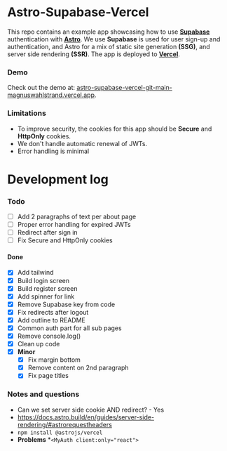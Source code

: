 # Astro-Supabase-Vercel

This repo contains an example app showcasing how to use [**Supabase**](https://supabase.com/) authentication with
[**Astro**](https://astro.build). We use **Supabase** is used for user sign-up and authentication, and Astro for
a mix of static site generation **(SSG)**, and server side rendering **(SSR)**. The app is deployed to
[**Vercel**](https://vercel.com).

### Demo

Check out the demo at: [astro-supabase-vercel-git-main-magnuswahlstrand.vercel.app](https://astro-supabase-vercel-git-main-magnuswahlstrand.vercel.app/).

### Limitations
* To improve security, the cookies for this app should be **Secure** and **HttpOnly** cookies.
* We don't handle automatic renewal of JWTs.
* Error handling is minimal


# Development log

### Todo
* [ ] Add 2 paragraphs of text per about page
* [ ] Proper error handling for expired JWTs
* [ ] Redirect after sign in
* [ ] Fix Secure and HttpOnly cookies

#### Done

* [x] Add tailwind
* [x] Build login screen
* [x] Build register screen
* [x] Add spinner for link
* [x] Remove Supabase key from code
* [x] Fix redirects after logout
* [x] Add outline to README
* [x] Common auth part for all sub pages
* [x] Remove console.log()
* [x] Clean up code
* [x] **Minor**
  * [x] Fix margin bottom
  * [x] Remove content on 2nd paragraph
  * [x] Fix page titles
  
### Notes and questions
* Can we set server side cookie AND redirect? - Yes
* https://docs.astro.build/en/guides/server-side-rendering/#astrorequestheaders
* ```npm install @astrojs/vercel```
* **Problems**
  *`<MyAuth client:only="react">`
